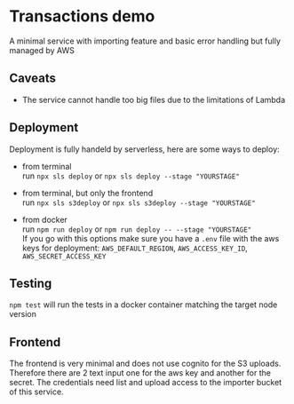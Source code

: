 # Transactions demo

  A minimal service with importing feature and basic error handling but fully managed by AWS

## Caveats

  - The service cannot handle too big files due to the limitations of Lambda

## Deployment

  Deployment is fully handeld by serverless, here are some ways to deploy:

  - from terminal  
    run `npx sls deploy` or `npx sls deploy --stage "YOURSTAGE"`

  - from terminal, but only the frontend  
    run `npx sls s3deploy` or `npx sls s3deploy --stage "YOURSTAGE"`

  - from docker  
    run `npm run deploy` or `npm run deploy -- --stage "YOURSTAGE"`  
    If you go with this options make sure you have a `.env` file with the aws keys for deployment: `AWS_DEFAULT_REGION`, `AWS_ACCESS_KEY_ID`, `AWS_SECRET_ACCESS_KEY`

## Testing

  `npm test` will run the tests in a docker container matching the target node version

## Frontend

  The frontend is very minimal and does not use cognito for the S3 uploads. Therefore there are 2 text input one for the aws key and another for the secret. The credentials need list and upload access to the importer bucket of this service.